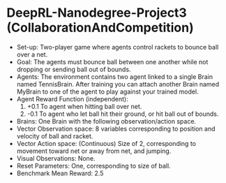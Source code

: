 # DeepRL-Nanodegree-Project3 (CollaborationAndCompetition)

* Set-up: Two-player game where agents control rackets to bounce ball over a net.
* Goal: The agents must bounce ball between one another while not dropping or sending ball out of bounds.
* Agents: The environment contains two agent linked to a single Brain named TennisBrain. After training you can attach another Brain named MyBrain to one of the agent to play against your trained model.
* Agent Reward Function (independent):
  1) +0.1 To agent when hitting ball over net.
  1) -0.1 To agent who let ball hit their ground, or hit ball out of bounds.
* Brains: One Brain with the following observation/action space.
* Vector Observation space: 8 variables corresponding to position and velocity of ball and racket.
* Vector Action space: (Continuous) Size of 2, corresponding to movement toward net or away from net, and jumping.
* Visual Observations: None.
* Reset Parameters: One, corresponding to size of ball.
* Benchmark Mean Reward: 2.5
